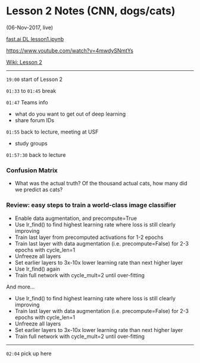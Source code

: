# Lesson 2 Notes (CNN, dogs/cats)
(06-Nov-2017, live)

[fast.ai DL lesson1.ipynb](https://github.com/fastai/fastai/blob/master/courses/dl1/lesson1.ipynb)  

https://www.youtube.com/watch?v=4mwdySNmtYs  

[Wiki: Lesson 2](http://forums.fast.ai/t/wiki-lesson-2/7452)

---

`19:00` start of Lesson 2 

`01:33` to `01:45` break

`01:47` Teams info  
* what do you want to get out of deep learning
* share forum IDs
  
`01:55` back to lecture, meeting at USF  
* study groups

`01:57:30` back to lecture  

### Confusion Matrix
* What was the actual truth?  Of the thousand actual cats, how many did we predict as cats?

### Review: easy steps to train a world-class image classifier
- Enable data augmentation, and precompute=True
- Use lr_find() to find highest learning rate where loss is still clearly improving
- Train last layer from precomputed activations for 1-2 epochs
- Train last layer with data augmentation (i.e. precompute=False) for 2-3 epochs with cycle_len=1
- Unfreeze all layers
- Set earlier layers to 3x-10x lower learning rate than next higher layer
- Use lr_find() again
- Train full network with cycle_mult=2 until over-fitting

And more...  
- Use lr_find() to find highest learning rate where loss is still clearly improving
- Train last layer with data augmentation (i.e. precompute=False) for 2-3 epochs with cycle_len=1
- Unfreeze all layers
- Set earlier layers to 3x-10x lower learning rate than next higher layer
- Train full network with cycle_mult=2 until over-fitting

---
`02:04` pick up here  



